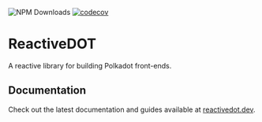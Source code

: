 ![NPM Downloads](https://img.shields.io/npm/dw/%40reactive-dot%2Fcore)
[![codecov](https://codecov.io/gh/buffed-labs/reactive-dot/graph/badge.svg?token=Q97JBVAD19)](https://codecov.io/gh/buffed-labs/reactive-dot)

# ReactiveDOT

A reactive library for building Polkadot front-ends.

## Documentation

Check out the latest documentation and guides available at [reactivedot.dev](https://reactivedot.dev/).
